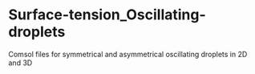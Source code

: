 # Surface-tension_Oscillating-droplets
Comsol files for symmetrical and asymmetrical oscillating droplets in 2D and 3D
